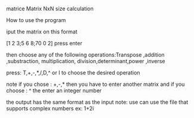  matrice
Matrix NxN size calculation

How to use the program

iput the matrix on this format 

[1 2 3;5 6 8;70 0 2]
press enter

then choose any of the following operations:Transpose ,addition ,substraction, multiplication, division,determinant,power ,inverse

press: T,+,-,*,/,D,^ or I to choose the desired operation

note if you chose : +,-,* then you have to enter another matrix
and if you choose : ^ the enter an integer number 

the output has the same format as the input
note: use can use the file that supports complex numbers ex: 1+2i
